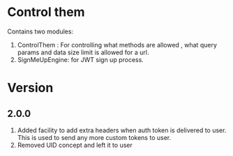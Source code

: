 # Control them
Contains two modules:
1. ControlThem : For controlling what methods are allowed , what query params and data size limit is allowed for a url.
2. SignMeUpEngine: for JWT sign up process.

# Version
## 2.0.0
1. Added facility to add extra headers when auth token is delivered to user. This is used to send any more custom tokens to user.
2. Removed UID concept and left it to user